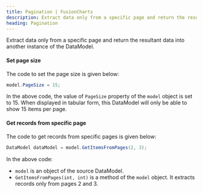 ```yaml
---
title: Pagination | FusionCharts
description: Extract data only from a specific page and return the resultant data into another instance of the DataModel.
heading: Pagination
---
```


Extract data only from a specific page and return the resultant data into another instance of the DataModel.

#### Set page size

The code to set the page size is given below:

```csharp
model.PageSize = 15;
```

In the above code, the value of `PageSize` property of the `model` object is set to 15. When displayed in tabular form, this DataModel will only be able to show 15 items per page.

#### Get records from specific page

The code to get records from specific pages is given below:

```csharp
DataModel dataModel = model.GetItemsFromPages(2, 3);
```

In the above code:

- `model` is an object of the source DataModel.
- `GetItemsFromPages(int, int)` is a method of the `model` object. It extracts records only from pages 2 and 3.
